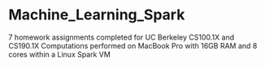 # Machine_Learning_Spark

7 homework assignments completed for UC Berkeley CS100.1X and CS190.1X
Computations performed on MacBook Pro with 16GB RAM and 8 cores within a Linux Spark VM

